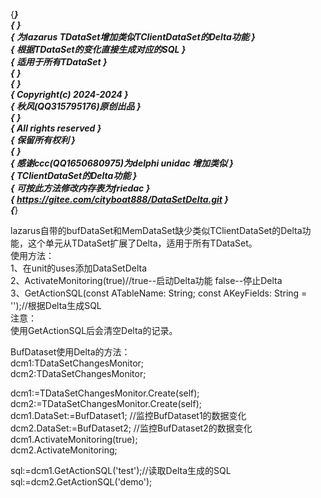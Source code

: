 {*******************************************************}  
{                                                       }  
{ 为lazarus TDataSet增加类似TClientDataSet的Delta功能   }  
{       根据TDataSet的变化直接生成对应的SQL             }  
{                 适用于所有TDataSet                    }  
{                                                       }  
{                                                       }  
{               Copyright(c) 2024-2024                  }  
{              秋风(QQ315795176)原创出品                }  
{                                                       }  
{                 All rights reserved                   }  
{                     保留所有权利                      }  
{                                                       }  
{ 感谢ccc(QQ1650680975)为delphi unidac 增加类似         }  
{ TClientDataSet的Delta功能                             }  
{ 可按此方法修改内存表为friedac                         }  
{ https://gitee.com/cityboat888/DataSetDelta.git        }  
{*******************************************************}  

lazarus自带的bufDataSet和MemDataSet缺少类似TClientDataSet的Delta功能，这个单元从TDataSet扩展了Delta，适用于所有TDataSet。  
使用方法：  
1、在unit的uses添加DataSetDelta  
2、ActivateMonitoring(true)//true--启动Delta功能  false--停止Delta  
3、GetActionSQL(const ATableName: String; const AKeyFields: String = '');//根据Delta生成SQL  
注意：  
使用GetActionSQL后会清空Delta的记录。  
  
BufDataset使用Delta的方法：  
  dcm1:TDataSetChangesMonitor;  
  dcm2:TDataSetChangesMonitor;  

  dcm1:=TDataSetChangesMonitor.Create(self);  
  dcm2:=TDataSetChangesMonitor.Create(self);  
  dcm1.DataSet:=BufDataset1; //监控BufDataset1的数据变化  
  dcm2.DataSet:=BufDataset2; //监控BufDataset2的数据变化  
  dcm1.ActivateMonitoring(true);  
  dcm2.ActivateMonitoring;  

  sql:=dcm1.GetActionSQL('test');//读取Delta生成的SQL  
  sql:=dcm2.GetActionSQL('demo');  


